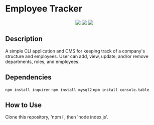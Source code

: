 # Employee Tracker

<p align="center">
    <img src="https://img.shields.io/badge/Inquirer-yellow" />
    <img src="https://img.shields.io/badge/MySQL2-blue"  />
    <img src="https://img.shields.io/badge/console.table-orange" />
</p>


## Description
A simple CLI application and CMS for keeping track of a company's structure and employees.  User can add, view, update, and/or remove departments, roles, and employees.

## Dependencies
`npm install inquirer`
`npm install mysql2`
`npm install console.table`

## How to Use
Clone this repository, 'npm i', then 'node index.js'.
##
